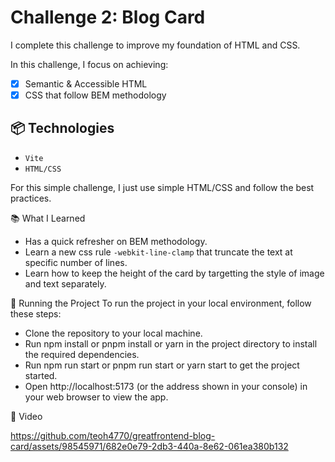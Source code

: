 # Challenge 2: Blog Card

I complete this challenge to improve my foundation of HTML and CSS.

In this challenge, I focus on achieving:
- [X] Semantic & Accessible HTML
- [X] CSS that follow BEM methodology

## 📦 Technologies
- <code>Vite</code>
- <code>HTML/CSS</code>

For this simple challenge, I just use simple HTML/CSS and follow the best practices.

📚 What I Learned
- Has a quick refresher on BEM methodology.
- Learn a new css rule <code>-webkit-line-clamp</code> that truncate the text at specific number of lines.
- Learn how to keep the height of the card by targetting the style of image and text separately.

🚦 Running the Project
To run the project in your local environment, follow these steps:

- Clone the repository to your local machine.
- Run npm install or pnpm install or yarn in the project directory to install the required dependencies.
- Run npm run start or pnpm run start or yarn start to get the project started.
- Open http://localhost:5173 (or the address shown in your console) in your web browser to view the app.

🍿 Video

https://github.com/teoh4770/greatfrontend-blog-card/assets/98545971/682e0e79-2db3-440a-8e62-061ea380b132

